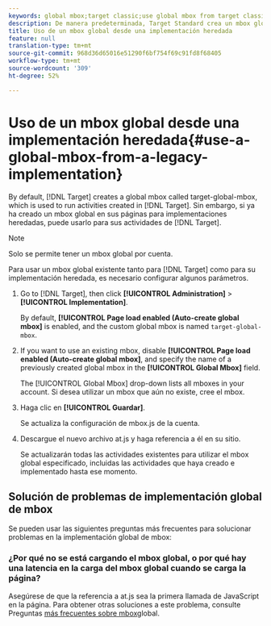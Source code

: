 ```yaml
---
keywords: global mbox;target classic;use global mbox from target classic
description: De manera predeterminada, Target Standard crea un mbox global, denominado target-global-mbox, que se utiliza para ejecutar actividades creadas en Target Standard. Sin embargo, si ya ha creado un mbox global en sus páginas para implementaciones heredadas, puede usarlo para sus actividades de Target Standard.
title: Uso de un mbox global desde una implementación heredada
feature: null
translation-type: tm+mt
source-git-commit: 968d36d65016e51290f6bf754f69c91fd8f68405
workflow-type: tm+mt
source-wordcount: '309'
ht-degree: 52%

---
```



# Uso de un mbox global desde una implementación heredada{#use-a-global-mbox-from-a-legacy-implementation}

By default, [!DNL Target] creates a global mbox called target-global-mbox, which is used to run activities created in [!DNL Target]. Sin embargo, si ya ha creado un mbox global en sus páginas para implementaciones heredadas, puede usarlo para sus actividades de [!DNL Target].

>[!NOTE]
>
>Solo se permite tener un mbox global por cuenta.

Para usar un mbox global existente tanto para [!DNL Target] como para su implementación heredada, es necesario configurar algunos parámetros.

1. Go to [!DNL Target], then click **[!UICONTROL Administration]** > **[!UICONTROL Implementation]**.

   By default, **[!UICONTROL Page load enabled (Auto-create global mbox]** is enabled, and the custom global mbox is named `target-global-mbox`.

1. If you want to use an existing mbox, disable **[!UICONTROL Page load enabled (Auto-create global mbox]**, and specify the name of a previously created global mbox in the **[!UICONTROL Global Mbox]** field.

   The [!UICONTROL Global Mbox] drop-down lists all mboxes in your account. Si desea utilizar un mbox que aún no existe, cree el mbox.

1. Haga clic en **[!UICONTROL Guardar]**.

   Se actualiza la configuración de mbox.js de la cuenta.

1. Descargue el nuevo archivo at.js y haga referencia a él en su sitio.

   Se actualizarán todas las actividades existentes para utilizar el mbox global especificado, incluidas las actividades que haya creado e implementado hasta ese momento.

## Solución de problemas de implementación global de mbox

Se pueden usar las siguientes preguntas más frecuentes para solucionar problemas en la implementación global de mbox:

### ¿Por qué no se está cargando el mbox global, o por qué hay una latencia en la carga del mbox global cuando se carga la página?

Asegúrese de que la referencia a at.js sea la primera llamada de JavaScript en la página. Para obtener otras soluciones a este problema, consulte Preguntas [más frecuentes sobre mbox](/help/c-implementing-target/c-implementing-target-for-client-side-web/c-target-atjs-faq/global-mbox-frequently-asked-questions.md)global.
